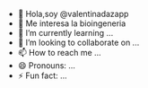 - 👋 Hola,soy @valentinadazapp
- 👀 Me interesa la bioingeneria
- 🌱 I’m currently learning ...
- 💞️ I’m looking to collaborate on ...
- 📫 How to reach me ...
- 😄 Pronouns: ...
- ⚡ Fun fact: ...

<!---
valentinadazapp/valentinadazapp is a ✨ special ✨ repository because its `README.md` (this file) appears on your GitHub profile.
You can click the Preview link to take a look at your changes.
--->
